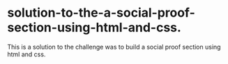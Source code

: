 # solution-to-the-a-social-proof-section-using-html-and-css.
This is a solution to the challenge was to build a social proof section using html and css.
